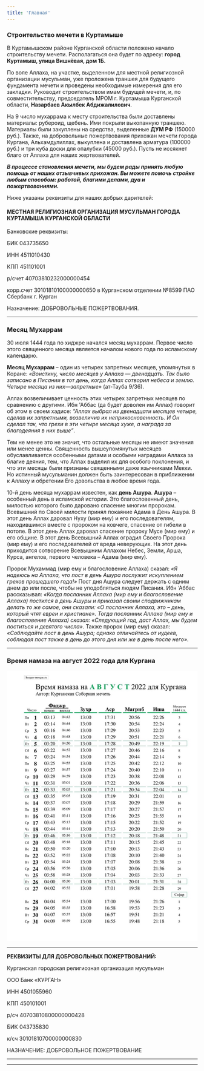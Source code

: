 ```yaml
---
title: 'Главная'
---
```


### Строительство мечети в Куртамыше

В Куртамышском районе Курганской области положено начало строительству мечети. Располагаться она будет по адресу: **город Куртамыш, улица Вишнёвая, дом 1Б.** 


По воле Аллаха, на участке, выделенном для местной религиозной организации мусульман, уже проложена траншея для будущего фундамента мечети и проведены необходимые измерения для его закладки. Руководит строительством имам будущей мечети, и, по совместительству, председатель МРОМ г. Куртамыша Курганской области, **Назарбаев Акылбек Абдижалилович**.


На 9 число мухаррама к месту строительства были доставлены материалы: рубероид, щебень. Ими покрыли выкопанную траншею. Материалы были закуплены на средства, выделенные **ДУМ РФ** (150000 руб.). Также, на добровольные пожертвования прихожан мечети города Кургана, Альхамдулиллах, выкуплена и доставлена арматура (100000 руб.) и три куба доски для опалубки (45000 руб.). Пусть не иссякнет благо от Аллаха для наших жертвователей.


***В процессе становления мечети, мы будем рады принять любую помощь от наших отзывчивых прихожан. Вы можете помочь стройке любым способом: работой, благими делами, 
дуа и пожертвованиями.***

Ниже указаны реквизиты для наших добрых дарителей:

#### МЕСТНАЯ РЕЛИГИОЗНАЯ ОРГАНИЗАЦИЯ МУСУЛЬМАН ГОРОДА КУРТАМЫША КУРГАНСКОЙ ОБЛАСТИ

Банковские реквизиты: 

БИК 043735650

ИНН 4511010430 

КПП 451101001

р/счет 40703810232000000454

корр.счет 30101810100000000650
в Курганском отделении №8599 ПАО Сбербанк  г. Курган

Назначение: ДОБРОВОЛЬНЫЕ ПОЖЕРТВОВАНИЯ.

---

### Месяц Мухаррам

30 июля 1444 года по хиджре начался месяц мухаррам. Первое число этого священного месяца является началом нового года по исламскому календарю. 


**Месяц Мухаррам** – один из четырех запретных месяцев, упомянутых в Коране: *«Воистину, число месяцев у Аллаха — двенадцать. Так было записано в Писании в тот день, когда Аллах сотворил небеса и землю. Четыре месяца из них—запретные»* (ат-Тауба 9/36). 


Аллах возвеличивает ценность этих четырех запретных месяцев по сравнению с другими. Ибн 'Аббас (да будет доволен им Аллах) говорит об этом в своем хадисе: *“Аллах выбрал из двенадцати месяцев четыре, сделав их запретными, возвеличив их неприкосновенность. И Он сделал так, что грехи в эти четыре месяца хуже, а награда за благодеяния в них выше”*. 


Тем не менее это не значит, что остальные месяцы не имеют значения или менее ценны. Священность вышеупомянутых месяцев обуславливается особенными датами и особыми наградами Аллаха за благие деяния, тем, что Аллах выделил их для особого поклонения, и что эти месяцы были признаны священными даже язычниками Мекки. Но истинный мусульманин должен быть заинтересован в  приближении к  Аллаху и обретении Его довольства в любое время года. 


10-й день месяца мухаррам известен, как **день Ашура**. **Ашура** – особенный день в исламской истории. Это благословенный день, милостью которого было даровано спасение многим пророкам. Всевышний по Своей милости принял покаяние Адама в День Ашура. В этот день Аллах даровал Нуху (мир ему) и его последователям, находившимся вместе с пророком на ковчеге, спасение от гибели в потопе. В этот день Аллах даровал спасение пророку Мусе (мир ему) и его общине. В этот день Всевышний Аллах оградил Своего Пророка (мир ему) и его последователей от вреда неверующих. На этот день приходится сотворение Всевышним Аллахом Небес, Земли, Арша, Курса, ангелов, первого человека – Адама (мир ему).


Пророк Мухаммад (мир ему и благословение Аллаха) сказал: *«Я надеюсь на Аллаха, что пост в день Ашура послужит искуплением грехов прошедшего года!»*
Пост дня Ашура следует держать с одним днем до или после, чтобы не уподобляться людям Писания. Ибн ‘Аббас рассказывал: *«Когда посланник Аллаха (мир ему и благословение Аллаха) постился в день Ашуры и приказал своим сподвижникам делать то же самое, они сказали: «О посланник Аллаха, это – день, который чтят евреи и христиане». Тогда посланник Аллаха (мир ему и благословение Аллаха) сказал: «Следующий год, даст Аллах, мы будем поститься и девятого числа»*. Также пророк (мир ему) сказал: *«Соблюдайте пост в день Ашура; однако отличайтесь от иудеев, соблюдая пост также в день до этого дня или же в день после него»*.

---

### Время намаза на август 2022 года для Кургана

![Время намаза на август 2022 года для Кургана](./index/08.22.jpg)

---


**РЕКВИЗИТЫ ДЛЯ ДОБРОВОЛЬНЫХ ПОЖЕРТВОВАНИЙ:**

Курганская городская религиозная организация мусульман

ООО Банк «КУРГАН»

ИНН 4501055960

КПП 450101001

р/сч 40703810800000000428

БИК 043735830

к/сч 30101810700000000830

НАЗНАЧЕНИЕ: ДОБРОВОЛЬНОЕ ПОЖЕРТВОВАНИЕ

---


---


